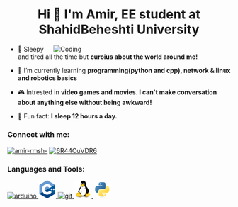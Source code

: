 <h1 align="center">Hi 👋  I'm Amir, EE student at ShahidBeheshti University </h1>

<img align="right" alt="Coding" width="400" src="https://i.gifer.com/YCZM.gif">

- 🙂 Sleepy and tired all the time but **curoius about the world around me!**

- 🌱 I’m currently learning **programming(python and cpp), network & linux and robotics basics**

- 🎮 Intrested in **video games and movies. I can't make conversation about anything else without being awkward!**

- 💫 Fun fact: **I sleep 12 hours a day.**

<h3 align="left">Connect with me:</h3>
<p align="left">
<a href="https://instagram.com/amir-rmsh-" target="blank"><img align="center" src="https://raw.githubusercontent.com/rahuldkjain/github-profile-readme-generator/master/src/images/icons/Social/instagram.svg" alt="amir-rmsh-" height="30" width="40" /></a>
<a href="https://discord.gg/6R44CuVDR6" target="blank"><img align="center" src="https://raw.githubusercontent.com/rahuldkjain/github-profile-readme-generator/master/src/images/icons/Social/discord.svg" alt="6R44CuVDR6" height="30" width="40" /></a>
</p>

<h3 align="left">Languages and Tools:</h3>
<p align="left"> <a href="https://www.arduino.cc/" target="_blank" rel="noreferrer"> <img src="https://cdn.worldvectorlogo.com/logos/arduino-1.svg" alt="arduino" width="40" height="40"/> </a> <a href="https://www.w3schools.com/cpp/" target="_blank" rel="noreferrer"> <img src="https://raw.githubusercontent.com/devicons/devicon/master/icons/cplusplus/cplusplus-original.svg" alt="cplusplus" width="40" height="40"/> </a> <a href="https://git-scm.com/" target="_blank" rel="noreferrer"> <img src="https://www.vectorlogo.zone/logos/git-scm/git-scm-icon.svg" alt="git" width="40" height="40"/> </a> <a href="https://www.linux.org/" target="_blank" rel="noreferrer"> <img src="https://raw.githubusercontent.com/devicons/devicon/master/icons/linux/linux-original.svg" alt="linux" width="40" height="40"/> </a> <a href="https://www.python.org" target="_blank" rel="noreferrer"> <img src="https://raw.githubusercontent.com/devicons/devicon/master/icons/python/python-original.svg" alt="python" width="40" height="40"/> </a> </p>

